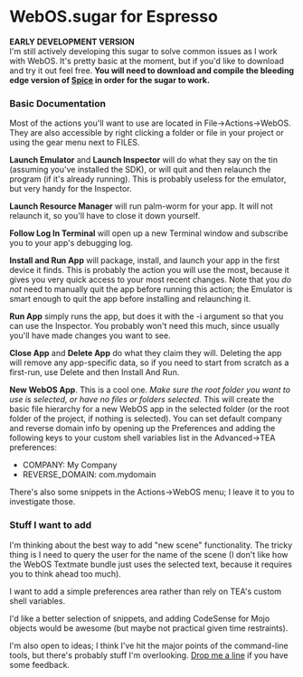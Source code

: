 WebOS.sugar for Espresso
========================

**EARLY DEVELOPMENT VERSION**  
I'm still actively developing this sugar to solve common
issues as I work with WebOS. It's pretty basic at the
moment, but if you'd like to download and try it out feel
free.  **You will need to download and compile the
bleeding edge version of [Spice](http://github.com/onecrayon/Spice-sugar/)
in order for the sugar to work.**

### Basic Documentation

Most of the actions you'll want to use are located in
File&rarr;Actions&rarr;WebOS. They are also accessible by
right clicking a folder or file in your project
or using the gear menu next to FILES.

**Launch Emulator** and **Launch Inspector** will do what they say
on the tin (assuming you've installed the SDK), or will
quit and then relaunch the program (if it's already running).
This is probably useless for the emulator, but very handy
for the Inspector.

**Launch Resource Manager** will run palm-worm for your app.
It will not relaunch it, so you'll have to close it down yourself.

**Follow Log In Terminal** will open up a new Terminal window
and subscribe you to your app's debugging log.

**Install and Run App** will package, install, and launch your
app in the first device it finds. This is probably the action
you will use the most, because it gives you very quick access
to your most recent changes. Note that you _do not_ need to
manually quit the app before running this action; the Emulator is
smart enough to quit the app before installing and relaunching it.

**Run App** simply runs the app, but does it with the -i argument
so that you can use the Inspector. You probably won't need
this much, since usually you'll have made changes you want to see.

**Close App** and **Delete App** do what they claim they will.
Deleting the app will remove any app-specific data, so if you need
to start from scratch as a first-run, use Delete and then Install
And Run.

**New WebOS App**.  This is a cool one. _Make sure the root folder
you want to use is selected, or have no files or folders selected._
This will create the basic file hierarchy for a new WebOS app in
the selected folder (or the root folder of the project, if nothing
is selected). You can set default company and reverse domain info
by opening up the Preferences and adding the following keys to your
custom shell variables list in the Advanced&rarr;TEA preferences:

* COMPANY: My Company
* REVERSE\_DOMAIN: com.mydomain

There's also some snippets in the Actions&rarr;WebOS menu; I
leave it to you to investigate those.

### Stuff I want to add

I'm thinking about the best way to add "new scene" functionality.
The tricky thing is I need to query the user for the name of the
scene (I don't like how the WebOS Textmate bundle just uses the
selected text, because it requires you to think ahead too much).

I want to add a simple preferences area rather than rely on TEA's
custom shell variables.

I'd like a better selection of snippets, and adding CodeSense for
Mojo objects would be awesome (but maybe not practical given time
restraints).

I'm also open to ideas; I think I've hit the major points of the
command-line tools, but there's probably stuff I'm overlooking.
[Drop me a line](http://onecrayon.com/about/contact/)
if you have some feedback.
